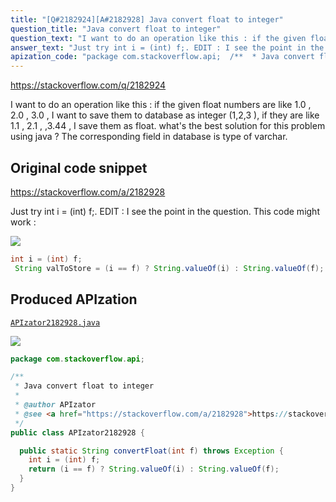```yaml
---
title: "[Q#2182924][A#2182928] Java convert float to integer"
question_title: "Java convert float to integer"
question_text: "I want to do an operation like this : if the given float numbers are like 1.0 , 2.0 , 3.0 , I want to save them to database as integer (1,2,3 ), if they are like 1.1 , 2.1 , ,3.44 , I save them as float. what's the best solution for this problem using java ?  The corresponding field in database is type of varchar."
answer_text: "Just try int i = (int) f;. EDIT : I see the point in the question. This code might work :"
apization_code: "package com.stackoverflow.api;  /**  * Java convert float to integer  *  * @author APIzator  * @see <a href=\"https://stackoverflow.com/a/2182928\">https://stackoverflow.com/a/2182928</a>  */ public class APIzator2182928 {    public static String convertFloat(int f) throws Exception {     int i = (int) f;     return (i == f) ? String.valueOf(i) : String.valueOf(f);   } }"
---
```


https://stackoverflow.com/q/2182924

I want to do an operation like this : if the given float numbers are like 1.0 , 2.0 , 3.0 , I want to save them to database as integer (1,2,3 ), if they are like 1.1 , 2.1 , ,3.44 , I save them as float. what&#x27;s the best solution for this problem using java ?  The corresponding field in database is type of varchar.



## Original code snippet

https://stackoverflow.com/a/2182928

Just try int i = (int) f;.
EDIT : I see the point in the question. This code might work :

<div class="code-logo"><img src="/stackoverflow.png" /></div>

```java
int i = (int) f;
 String valToStore = (i == f) ? String.valueOf(i) : String.valueOf(f);
```

## Produced APIzation

[`APIzator2182928.java`](https://github.com/pasqualesalza/apization-temp-data/raw/master/search/APIzator2182928.java)

<div class="code-logo"><img src="/apizator.png" /></div>

```java
package com.stackoverflow.api;

/**
 * Java convert float to integer
 *
 * @author APIzator
 * @see <a href="https://stackoverflow.com/a/2182928">https://stackoverflow.com/a/2182928</a>
 */
public class APIzator2182928 {

  public static String convertFloat(int f) throws Exception {
    int i = (int) f;
    return (i == f) ? String.valueOf(i) : String.valueOf(f);
  }
}

```
